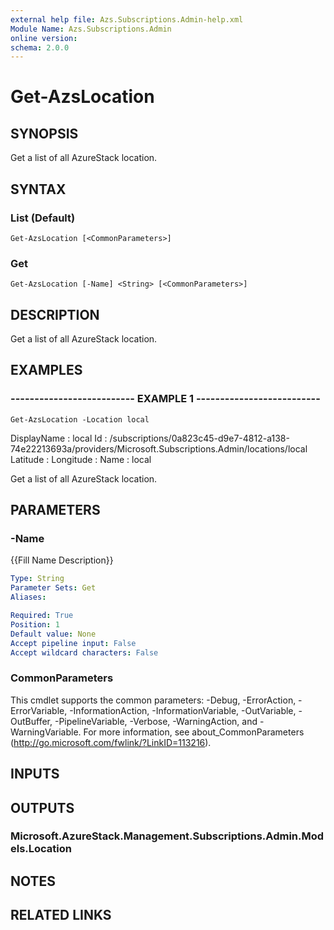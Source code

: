 ```yaml
---
external help file: Azs.Subscriptions.Admin-help.xml
Module Name: Azs.Subscriptions.Admin
online version: 
schema: 2.0.0
---
```


# Get-AzsLocation

## SYNOPSIS
Get a list of all AzureStack location.

## SYNTAX

### List (Default)
```
Get-AzsLocation [<CommonParameters>]
```

### Get
```
Get-AzsLocation [-Name] <String> [<CommonParameters>]
```

## DESCRIPTION
Get a list of all AzureStack location.

## EXAMPLES

### -------------------------- EXAMPLE 1 --------------------------
```
Get-AzsLocation -Location local
```

DisplayName : local
Id          : /subscriptions/0a823c45-d9e7-4812-a138-74e22213693a/providers/Microsoft.Subscriptions.Admin/locations/local
Latitude    :
Longitude   :
Name        : local

Get a list of all AzureStack location.

## PARAMETERS

### -Name
{{Fill Name Description}}

```yaml
Type: String
Parameter Sets: Get
Aliases: 

Required: True
Position: 1
Default value: None
Accept pipeline input: False
Accept wildcard characters: False
```

### CommonParameters
This cmdlet supports the common parameters: -Debug, -ErrorAction, -ErrorVariable, -InformationAction, -InformationVariable, -OutVariable, -OutBuffer, -PipelineVariable, -Verbose, -WarningAction, and -WarningVariable. For more information, see about_CommonParameters (http://go.microsoft.com/fwlink/?LinkID=113216).

## INPUTS

## OUTPUTS

### Microsoft.AzureStack.Management.Subscriptions.Admin.Models.Location

## NOTES

## RELATED LINKS

